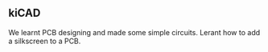 ## kiCAD
We learnt PCB designing and made some simple circuits.
Lerant how to add a silkscreen to a PCB.
